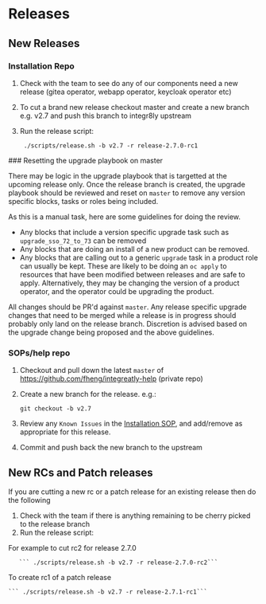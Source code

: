 # Releases

## New Releases

### Installation Repo

1) Check with the team to see do any of our components need a new release (gitea operator, webapp operator, keycloak operator etc)
2) To cut a brand new release checkout master and create a new branch e.g. v2.7 and push this branch to integr8ly upstream
3) Run the release script:
    
    ``` ./scripts/release.sh -b v2.7 -r release-2.7.0-rc1```


### Resetting the upgrade playbook on master

There may be logic in the upgrade playbook that is targetted at the upcoming release only.
Once the release branch is created, the upgrade playbook should be reviewed and reset on `master` to remove any version specific blocks, tasks or roles being included.

As this is a manual task, here are some guidelines for doing the review.

* Any blocks that include a version specific upgrade task such as `upgrade_sso_72_to_73` can be removed
* Any blocks that are doing an install of a new product can be removed.
* Any blocks that are calling out to a generic `upgrade` task in a product role can usually be kept. These are likely to be doing an `oc apply` to resources that have been modified between releases and are safe to apply. Alternatively, they may be changing the version of a product operator, and the operator could be upgrading the product.

All changes should be PR'd against `master`.
Any release specific upgrade changes that need to be merged while a release is in progress should probably only land on the release branch. Discretion is advised based on the upgrade change being proposed and the above guidelines.

### SOPs/help repo

1) Checkout and pull down the latest `master` of https://github.com/fheng/integreatly-help (private repo)
2) Create a new branch for the release. e.g.:

    ```git checkout -b v2.7```
3) Review any `Known Issues` in the [Installation SOP](https://github.com/fheng/integreatly-help/blob/master/sops/OSD_SRE_integreatly_install.asciidoc), and add/remove as appropriate for this release.
4) Commit and push back the new branch to the upstream

## New RCs and Patch releases     
If you are cutting a new rc or a patch release for an existing release then do the following

1) Check with the team if there is anything remaining to be cherry picked to the release branch
2) Run the release script:

For example to cut rc2 for release 2.7.0
       
       ``` ./scripts/release.sh -b v2.7 -r release-2.7.0-rc2```
       
To create rc1 of a patch release       

    ``` ./scripts/release.sh -b v2.7 -r release-2.7.1-rc1```
       
            
